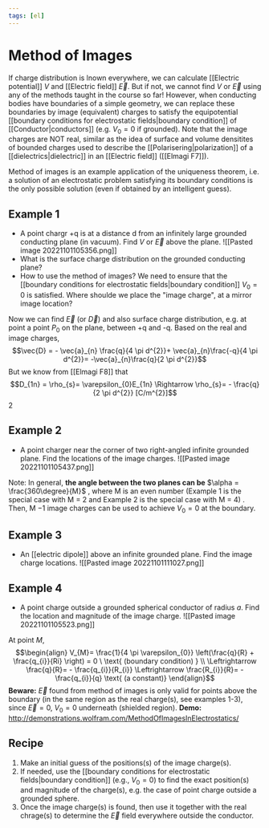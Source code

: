 ```yaml
---
tags: [el]
---
```

# Method of Images 
If charge distribution is lnown everywhere, we can calculate [[Electric potential]] $V$ and [[Electric field]] $\vec{E}$. But if not, we cannot find $V$ or $\vec{E}$ using any of the methods taught in the course so far! 
However, when conducting bodies have boundaries of a simple geometry, we can replace these boundaries by image (equivalent) charges to satisfy the equipotential [[boundary conditions for electrostatic fields|boundary condition]] of [[Conductor|conductors]] (e.g. $V_{0}= 0$ if grounded). Note that the image charges are NOT real, similar as the idea of surface and volume densitites of bounded charges used to describe the [[Polarisering|polarization]] of a [[dielectrics|dielectric]] in an [[Electric field]] ([[Elmagi F7]]).

Method of images is an example application of the uniqueness theorem, i.e. a solution of an electrostatic problem satisfying its boundary conditions is the only possible solution (even if obtained by an intelligent guess).

## Example 1 
- A point chargr +q is at a distance d from an infinitely large grounded conducting plane (in vacuum). Find $V$ or $\vec{E}$ above the plane. 
![[Pasted image 20221101105356.png]]
- What is the surface charge distribution on the grounded conducting plane?
- How to use the method of images? We need to ensure that the [[boundary conditions for electrostatic fields|boundary condition]]
$V_{0}= 0$ is satisfied. Where shoulde we place the "image charge", at a mirror image location?

Now we can find $\vec{E}$ (or $\vec{D}$) and also surface charge distribution, e.g. at point a point $P_0$ on the plane, between +q and -q.
Based on the real and image charges, $$\vec{D} = - \vec{a}_{n} \frac{q}{4 \pi d^{2}}+ \vec{a}_{n}\frac{-q}{4 \pi d^{2}}= -\vec{a}_{n}\frac{q}{2 \pi d^{2}}$$
But we know from [[Elmagi F8]] that $$D_{1n} = \rho_{s}= \varepsilon_{0}E_{1n} \Rightarrow \rho_{s}= - \frac{q}{2 \pi d^{2}} [C/m^{2}]$$2

## Example 2
- A point charger near the corner of two right-angled infinite grounded plane. Find the locations of the image charges.
![[Pasted image 20221101105437.png]]

Note: In general, **the angle between the two planes can be** $\alpha = \frac{360\degree}{M}$ , where M is an even number (Example 1 is the special case with M = 2 and Example 2 is the special case with M = 4) . Then, M −1 image charges can be used to achieve $V_{0}= 0$ at the boundary.

## Example 3 
- An [[electric dipole]] above an infinite grounded plane. Find the image charge locations.
![[Pasted image 20221101111027.png]]

## Example 4
- A point charge outside a grounded spherical conductor of radius $a$. Find the location and magnitude of the image charge. 
![[Pasted image 20221101105523.png]]

At point $M$, $$\begin{align} V_{M}= \frac{1}{4 \pi \varepsilon_{0}} \left(\frac{q}{R} + \frac{q_{i}}{Ri} \right) = 0 \ \text{ (boundary condition) } \\ \Leftrightarrow \frac{q}{R}= - \frac{q_{i}}{R_{i}} \Leftrightarrow \frac{R_{i}}{R}= -\frac{q_{i}}{q} \text{ (a constant)} \end{align}$$
**Beware:** $\vec{E}$ found from method of images is only valid for points above the boundary (in the same region as the real charge(s), see examples 1-3), since $\vec{E} =0, \ V_{0}=0$ underneath (shielded region).
**Demo:** http://demonstrations.wolfram.com/MethodOfImagesInElectrostatics/

## Recipe

1) Make an initial guess of the positions(s) of the image charge(s).
2) If needed, use the [[boundary conditions for electrostatic fields|boundary condition]] (e.g., $V_{0}=0$) to find the exact position(s) and magnitude of the charge(s), e.g. the case of point charge outside a grounded sphere.
3) Once the image charge(s) is found, then use it together with the real chrage(s) to determine the $\vec{E}$ field everywhere outside the conductor. 